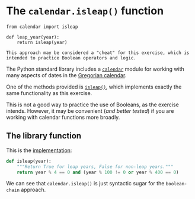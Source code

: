 # The `calendar.isleap()` function

```pythoon
from calendar import isleap

def leap_year(year):
    return isleap(year)
```

~~~~exercism/caution
This approach may be considered a "cheat" for this exercise, which is intended to practice Boolean operators and logic.
~~~~


The Python standard library includes a [`calendar`][calendar] module for working with many aspects of dates in the [Gregorian calendar][gregorian-calendar].

One of the methods provided is [`isleap()`][isleap], which implements exactly the same functionality as this exercise.

This is not a good way to practice the use of Booleans, as the exercise intends.
However, it may be convenient (_and better tested_) if you are working with calendar functions more broadly.

## The library function

This is the [implementation][implementation]:

```python
def isleap(year):
    """Return True for leap years, False for non-leap years."""
    return year % 4 == 0 and (year % 100 != 0 or year % 400 == 0)
```

We can see that `calendar.isleap()` is just syntactic sugar for the `boolean-chain` approach.


[calendar]: https://docs.python.org/3/library/calendar.html
[gregorian-calendar]: https://en.wikipedia.org/wiki/Gregorian_calendar
[implementation]: https://github.com/python/cpython/blob/main/Lib/calendar.py
[isleap]: https://docs.python.org/3/library/calendar.html
